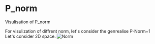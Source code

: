 # P_norm
Visulisation of P_norm

For visulization of diffrent norm, let's consider the genrealise P-Norm=1
Let's consider 2D space.
![Norm](https://latex.codecogs.com/gif.download?P-%20Norm%20%3A%20%5Cleft%20%5C%7C%20x%20%5Cright%20%5C%7C_%7Bp%7D%20%3D%20%28%5Csum_%7Bi%3D0%7D%5E%7Bn%7D%5Cleft%20%7C%20x_%7Bi%7D%20%5Cright%20%7C%5E%7Bp%7D%29%5E%7B%5Ctfrac%7B1%7D%7Bp%7D%7D)
